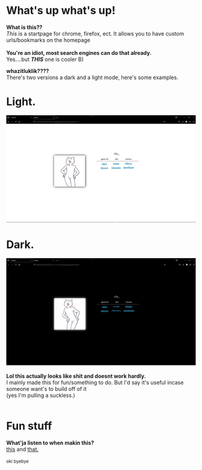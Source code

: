 # What's up what's up!

**What is this??**<br>
*This* is a startpage for chrome, firefox, ect. It allows you to have custom urls/bookmarks on the homepage
<br><br>
**You're an idiot, most search engines can do that already.**<br>
Yes....but ***THIS*** one is cooler B)

**whazitluklik????**<br>
There's two versions a dark and a light mode, here's some examples.
# Light.
![Light](https://github.com/Bunn7/KittyDex/blob/main/Screenshots/Light.png)
<br>
# Dark.
![Dark](https://github.com/Bunn7/KittyDex/blob/main/Screenshots/Dark.png)
<br><br>
**Lol this actually looks like shit and doesnt work hardly.**<br>
I mainly made this for fun/something to do. But I'd say it's useful incase someone want's to build off of it<br>
(yes I'm pulling a suckless.)
<br><br>
# Fun stuff<br>
**What'ja listen to when makin this?**<br>
<a href="https://soundcloud.com/twisted-events/reactor-uk-hardcore-podcast-005-rescue-mc-steel">this</a> and <a href="https://soundcloud.com/raversreunited/legendspromomix">that.</a><br>
<br>
<sup>oki byebye</sup>
